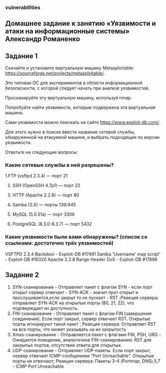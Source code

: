 ### vulnerabilities


## Домашнее задание к занятию «Уязвимости и атаки на информационные системы» Александр Романенко
## Задание 1

Скачайте и установите виртуальную машину Metasploitable: https://sourceforge.net/projects/metasploitable/.

Это типовая ОС для экспериментов в области информационной безопасности, с которой следует начать при анализе уязвимостей.

Просканируйте эту виртуальную машину, используя nmap.

Попробуйте найти уязвимости, которым подвержена эта виртуальная машина.

Сами уязвимости можно поискать на сайте https://www.exploit-db.com/.

Для этого нужно в поиске ввести название сетевой службы, обнаруженной на атакуемой машине, и выбрать подходящие по версии уязвимости.

Ответьте на следующие вопросы:

### Какие сетевые службы в ней разрешены?
1.FTP (vsftpd 2.3.4) — порт 21

2. SSH (OpenSSH 4.7p1) — порт 22

3. HTTP (Apache 2.2.8) — порт 80

4. Samba (3.X) — порты 139/445

5. MySQL (5.0.51a) — порт 3306

6. PostgreSQL (8.3.0-8.3.7) — порт 5432



### Какие уязвимости были вами обнаружены? (список со ссылками: достаточно трёх уязвимостей)
VSFTPD 2.3.4 Backdoor  - Exploit-DB #17491
Samba 'Username' map script' - Exploit-DB #16320
Apache 2.2.8 Range Header DoS - Exploit-DB #17696
## Задание 2
1. SYN-сканирование - Отправляет пакет с флагом SYN - если порт открыт сервер отвечает - SYN-ACK - значит прот открыт и прослушивается,если закрыт то не пускает - RST ;Реакция сервера: отправляет SYN-ACK на открытые порты (80, 21, 22), что подтверждает их доступность.
2.  FIN-сканирование - Отправляет пакет с флагом FIN (завершение соединения). Если порт закрыт, сервер отвечает RST. Открытые порты игнорируют такой пакет ; Реакция сервера: Отправляет RST на все порты, что может указывать на их закрытость
3.  Xmas-сканирование - Отправляется пакет с флагами FIN, PSH, URG - Ожидается поведение, аналогичное FIN-сканированию: RST для закрытых портов, отсутствие ответа для открытых.
4.  UDP-сканирование  -  Отправляет UDP-пакеты. Если порт закрыт, сервер отвечает ICMP-сообщением "Port Unreachable". Открытые порты не отвечают;   Реакция сервера: Пакеты 3-4 (Portmap, DNS),5,7 -  ICMP Port Unreachable














